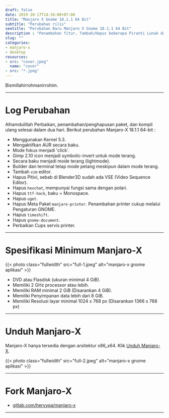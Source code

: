 ```yaml
---
draft: false
date: 2019-10-17T14:16:08+07:00
title: "Manjaro X Gnome 18.1.1 64 Bit"
subtitle: "Perubahan rilis"
seotitle: "Perubahan Baru Manjaro X Gnome 18.1.1 64 Bit"
description : "Penambahan fitur, Tambah/Hapus beberapa Piranti Lunak dan depedensi."
slug: ""
categories:
- manjaro-x
- desktop
resources:
- src: "cover.jpeg"
  name: "cover"
- src: "*.jpeg"
---
```


Bismillahirrohmanirrohim.

***

# Log Perubahan

Alhamdulillah Perbaikan, penambahan/penghapusan paket, dan kompil ulang selesai dalam dua hari. Berikut perubahan Manjaro-X 18.1.1 64-bit :

- Menggunakan Kernel 5.3.
- Mengaktifkan AUR secara baku.
- Mode fokus menjadi 'click'.
- Gimp 2.10 icon menjadi symbolic-invert untuk mode terang.
- Secara baku menjadi mode terang (lightmode).
- Builder dan terminal tetap mode petang meskipun dalam mode terang.
- Tambah `vim` editor.
- Hapus Pitivi, sebab di Blender3D sudah ada VSE (Video Sequence Editor).
- Hapus `hexchat`, mempunyai fungsi sama dengan polari.
- Hapus `ttf-hack`, baku = Monospace.
- Hapus `uget`.
- Hapus Meta Paket `manjaro-printer`. Penambahan printer cukup melalui Pengaturan GNOME.
- Hapus `timeshift`.
- Hapus `gnome-document`.
- Perbaikan Cups servis printer.

***

# Spesifikasi Minimum Manjaro-X

{{< photo class="fullwidth" src="full-1.jpeg" alt="manjaro-x gnome aplikasi" >}}

- DVD atau Flasdisk (ukuran minimal 4 GiB).
- Memiliki 2 GHz processor atau lebih.
- Memiliki RAM minimal 2 GiB (Disarankan 4 GiB).
- Memiliki Penyimpanan data lebih dari 8 GiB.
- Memiliki Resolusi layar minimal 1024 x 768 px (Disarankan 1366 x 768 px)

***

# Unduh Manjaro-X

Manjaro-X hanya tersedia dengan arsitektur x86_x64. Klik [Unduh Manjaro-X](https://osdn.net/projects/manjaro-x/releases/).

{{< photo class="fullwidth" src="full-2.jpeg" alt="manjaro-x gnome aplikasi" >}}

***

# Fork Manjaro-X

- [gitlab.com/hervyqa/manjaro-x](https://gitlab.com/hervyqa/manjaro-x)

***
